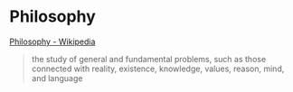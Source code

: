 # Philosophy

[Philosophy - Wikipedia](https://en.wikipedia.org/wiki/Philosophy)

> the study of general and fundamental problems, such as those connected with reality, existence, knowledge, values, reason, mind, and language
